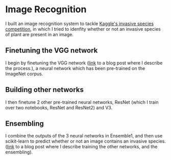 # Image Recognition 

I built an image recognition system to tackle [Kaggle's invasive species competition](https://www.kaggle.com/c/invasive-species-monitoring), in which I tried to idenfity whether 
or not an invasive species of plant are present in an image. 

## Finetuning the VGG network 
I begin by finetuning the VGG network ([link](https://medium.com/@gabrieltseng/learning-about-data-science-building-an-image-classifier-3f8252952329) to a blog post where I describe the process.), a neural network which has been pre-trained on the ImageNet corpus. 

## Building other networks 
I then finetune 2 other pre-trained neural networks, ResNet (which I train over two notebooks, ResNet and ResNet2) and V3. 

## Ensembling
I combine the outputs of the 3 neural networks in Ensemble1, and then use scikit-learn to predict whether or not an image contains an invasive species. ([link](https://medium.com/towards-data-science/learning-about-data-science-building-an-image-classifier-part-2-a7bcc6d5e825) to a blog post where I describe training the other networks, and the ensembling). 
